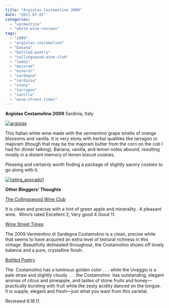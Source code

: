 ```yaml
---
title: "Argiolas Costamolino 2009"
date: "2011-07-01"
categories: 
  - "vermentino"
  - "white-wine-reviews"
tags: 
  - "2009"
  - "argiolas-costamolino"
  - "banana"
  - "bottled-poetry"
  - "collingswood-wine-club"
  - "lemon"
  - "majoram"
  - "mineral"
  - "sardegna"
  - "sardinia"
  - "stony"
  - "tarragon"
  - "vanilla"
  - "wine-street-times"
---
```


**Argiolas Costamolino 2009** Sardinia, Italy

[![](http://s3.amazonaws.com/thegourmez-wpmedia/2011/06/argiolas.jpg "argiolas")](http://s3.amazonaws.com/thegourmez-wpmedia/2011/06/argiolas.jpg)

This Italian white wine made with the vermentino grape smells of orange blossoms and vanilla. It is very stony with herbal qualities like tarragon or majoram (though that may be the majoram butter from the corn on the cob I had for dinner talking). Banana, vanilla, and lemon notes abound, resulting mostly in a distant memory of lemon biscuit cookies.

Pleasing and certainly worth finding a package of slightly savory cookies to go along with it.

[![](http://s3.amazonaws.com/thegourmez-wpmedia/2009/02/rating_avocado1.gif "rating_avocado1")](http://s3.amazonaws.com/thegourmez-wpmedia/2009/02/rating_avocado1.gif)

**Other Bloggers’ Thoughts**

[The Collingswood Wine Club](http://collingswoodwineclub.com/2011/06/10/june-wine-review-3/)

It is clean and precise with a hint of green apple and minerality.  A pleasant wine.  Wino’s rated Excellent 2, Very good 4 Good 11.

[Wine Street Times](http://www.winestreettimes.com/2010/10/2009-argiolas-costamolino/)

The 2009 Vermentino di Sardegna Costamolino is a clean, precise white that seems to have acquired an extra level of textural richness in this vintage. Beautifully delineated throughout, the Costamolino shows off lovely balance and a pure, crystalline finish.

[Bottled Poetry](http://blog.annefieldvineyards.com/2011/02/16/vermentino-smackdown/)

The  Costamolino has a luminous golden color . . . while the Uvaggio is a pale straw and slightly cloudy . . . the Costamolino  has outstanding, elegant aromas of citrus and pineapple, and tastes of stone fruits and honey—practically bursting with fruit while the zesty acidity danced on the tongue.  It is supple, elegant and fresh—just what you want from this varietal.

_Reviewed 6.18.11._

